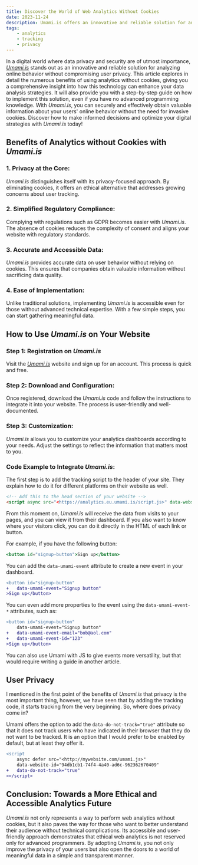 ```yaml
---
title: Discover the World of Web Analytics Without Cookies
date: 2023-11-24
description: Umami.is offers an innovative and reliable solution for analyzing online behavior without compromising user privacy, providing benefits such as simplifying regulatory compliance and obtaining accurate and accessible data, all with easy implementation and customization.
tags:
    - analytics
    - tracking
    - privacy
---
```


In a digital world where data privacy and security are of utmost importance, *[Umami.is](https://umami.is)* stands out as an innovative and reliable solution for analyzing online behavior without compromising user privacy. This article explores in detail the numerous benefits of using analytics without cookies, giving you a comprehensive insight into how this technology can enhance your data analysis strategies. It will also provide you with a step-by-step guide on how to implement this solution, even if you have no advanced programming knowledge. With *Umami.is*, you can securely and effectively obtain valuable information about your users' online behavior without the need for invasive cookies. Discover how to make informed decisions and optimize your digital strategies with *Umami.is* today!

## **Benefits of Analytics without Cookies with *Umami.is***

### 1. **Privacy at the Core:**

*Umami.is* distinguishes itself with its privacy-focused approach. By eliminating cookies, it offers an ethical alternative that addresses growing concerns about user tracking.

### 2. **Simplified Regulatory Compliance:**

Complying with regulations such as GDPR becomes easier with *Umami.is*. The absence of cookies reduces the complexity of consent and aligns your website with regulatory standards.

### 3. **Accurate and Accessible Data:**

*Umami.is* provides accurate data on user behavior without relying on cookies. This ensures that companies obtain valuable information without sacrificing data quality.

### 4. **Ease of Implementation:**

Unlike traditional solutions, implementing *Umami.is* is accessible even for those without advanced technical expertise. With a few simple steps, you can start gathering meaningful data.

## **How to Use *Umami.is* on Your Website**

### Step 1: **Registration on *Umami.is***

Visit the *[Umami.is](https://umami.is)* website and sign up for an account. This process is quick and free.

### Step 2: **Download and Configuration:**

Once registered, download the *Umami.is* code and follow the instructions to integrate it into your website. The process is user-friendly and well-documented.

### Step 3: **Customization:**

*Umami.is* allows you to customize your analytics dashboards according to your needs. Adjust the settings to reflect the information that matters most to you.

### Code Example to Integrate *Umami.is*:

The first step is to add the tracking script to the header of your site. They explain how to do it for different platforms on their website as well.

```html
<!-- Add this to the head section of your website -->
<script async src="<https://analytics.eu.umami.is/script.js>" data-website-id="YOUR_TRACKING_ID"></script>

```

From this moment on, *Umami.is* will receive the data from visits to your pages, and you can view it from their dashboard. If you also want to know where your visitors click, you can do it directly in the HTML of each link or button.

For example, if you have the following button:

```jsx
<button id="signup-button">Sign up</button>

```

You can add the `data-umami-event` attribute to create a new event in your dashboard.

```diff
<button id="signup-button"
+	data-umami-event="Signup button"
>Sign up</button>

```

You can even add more properties to the event using the `data-umami-event-*` attributes, such as:

```diff
<button id="signup-button"
	data-umami-event="Signup button"
+	data-umami-event-email="bob@aol.com"
+	data-umami-event-id="123"
>Sign up</button>

```

You can also use Umami with JS to give events more versatility, but that would require writing a guide in another article.

## User Privacy

I mentioned in the first point of the benefits of *Umami.is* that privacy is the most important thing, however, we have seen that by adding the tracking code, it starts tracking from the very beginning. So, where does privacy come in?

Umami offers the option to add the `data-do-not-track="true"` attribute so that it does not track users who have indicated in their browser that they do not want to be tracked. It is an option that I would prefer to be enabled by default, but at least they offer it.

```diff
<script
	async defer src="<http://mywebsite.com/umami.js>"
	data-website-id="94db1cb1-74f4-4a40-ad6c-962362670409"
+	data-do-not-track="true"
></script>

```

## **Conclusion: Towards a More Ethical and Accessible Analytics Future**

*Umami.is* not only represents a way to perform web analytics without cookies, but it also paves the way for those who want to better understand their audience without technical complications. Its accessible and user-friendly approach demonstrates that ethical web analytics is not reserved only for advanced programmers. By adopting *Umami.is*, you not only improve the privacy of your users but also open the doors to a world of meaningful data in a simple and transparent manner.
